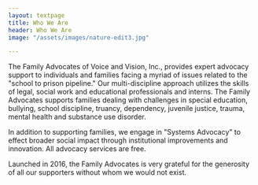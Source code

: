 ```yaml
---
layout: textpage
title: Who We Are
header: Who We Are
image: "/assets/images/nature-edit3.jpg"

---
```

The Family Advocates of Voice and Vision, Inc., provides expert advocacy support to individuals and families facing a myriad of issues related to the "school to prison pipeline." Our multi-discipline approach utilizes the skills of legal, social work and educational professionals and interns. The Family Advocates supports families dealing with challenges in special education, bullying, school discipline, truancy, dependency, juvenile justice, trauma, mental health and substance use disorder.

In addition to supporting families, we engage in "Systems Advocacy" to effect broader social impact through institutional improvements and innovation. All advocacy services are free.

Launched in 2016, the Family Advocates is very grateful for the generosity of all our supporters without whom we would not exist.